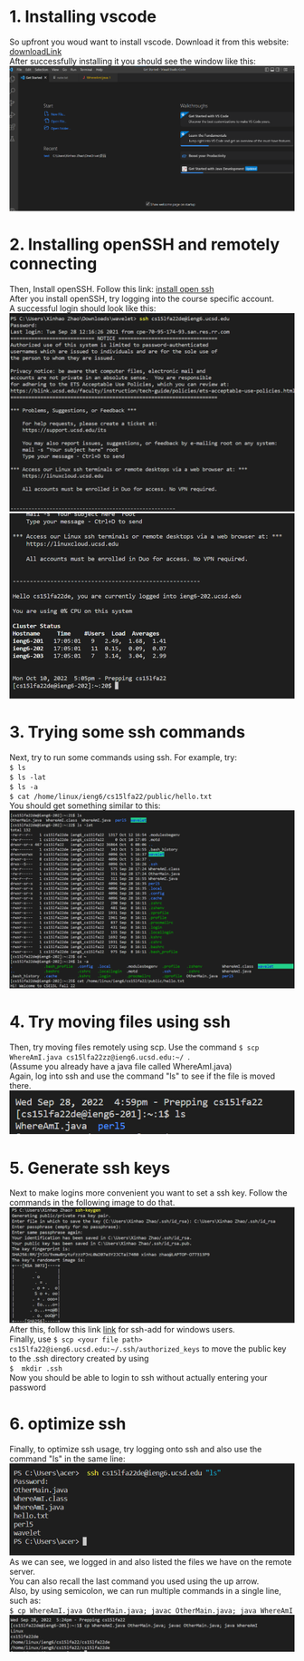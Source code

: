 # **1. Installing vscode**  
So upfront you woud want to install vscode. Download it from this website: [downloadLink](https://code.visualstudio.com/)  
After successfully installing it you should see the window like this:  
![image](https://github.com/XinhaoZhao/cse15l-labReport1/blob/main/img1.png?raw=true)  
  
  
# **2. Installing openSSH and remotely connecting**  
Then, Install openSSH. Follow this link: [install open ssh](https://github.com/PowerShell/Win32-OpenSSH)  
After you install openSSH, try logging into the course specific account.  
A successful login should look like this:  
![image](https://github.com/XinhaoZhao/cse15l-labReport1/blob/main/img2.1.png?raw=true)  
![image](https://github.com/XinhaoZhao/cse15l-labReport1/blob/main/img2.5.png?raw=true)  
  
# **3. Trying some ssh commands**  
Next, try to run some commands using ssh. For example, try:  
`$ ls`  
`$ ls -lat`  
`$ ls -a`  
`$ cat /home/linux/ieng6/cs15lfa22/public/hello.txt`  
You should get something similar to this:  
![image](https://github.com/XinhaoZhao/cse15l-labReport1/blob/main/img3.1.png?raw=true)  
  
# **4. Try moving files using ssh**  
Then, try moving files remotely using scp. Use the command `$ scp WhereAmI.java cs15lfa22zz@ieng6.ucsd.edu:~/ `.  
(Assume you already have a java file called WhereAmI.java)  
Again, log into ssh and use the command "ls" to see if the file is moved there.  
![image](https://github.com/XinhaoZhao/cse15l-labReport1/blob/main/img4.png?raw=true)  
 
# **5. Generate ssh keys**  
Next to make logins more convenient you want to set a ssh key. Follow the commands in the following image to do that.  
![image](https://github.com/XinhaoZhao/cse15l-labReport1/blob/main/img5.png?raw=true)  
After this, follow this link [link](https://docs.microsoft.com/en-us/windows-server/administration/openssh/openssh_keymanagement#user-key-generation)  for ssh-add for windows users.  
Finally, use `$ scp <your file path> cs15lfa22@ieng6.ucsd.edu:~/.ssh/authorized_keys`  to move the public key to the .ssh directory created by using  
`$  mkdir .ssh`   
Now you should be able to login to ssh without actually entering your password

# **6. optimize ssh**  
Finally, to optimize ssh usage, try logging onto ssh and also use the command "ls" in the same line:  
![image](https://github.com/XinhaoZhao/cse15l-labReport1/blob/main/img7.png?raw=true)  
As we can see, we logged in and also listed the files we have on the remote server.  
You can also recall the last command you used using the up arrow.  
Also, by using semicolon, we can run multiple commands in a single line, such as:  
`$ cp WhereAmI.java OtherMain.java; javac OtherMain.java; java WhereAmI`  
![image](https://github.com/XinhaoZhao/cse15l-labReport1/blob/main/img6.png?raw=true) 
